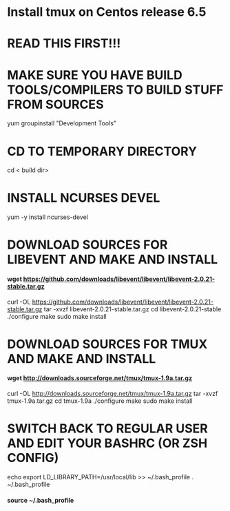 # Install tmux on Centos release 6.5
# 

# READ THIS FIRST!!!
# MAKE SURE YOU HAVE BUILD TOOLS/COMPILERS TO BUILD STUFF FROM SOURCES
 yum groupinstall "Development Tools"


# CD TO TEMPORARY DIRECTORY
cd < build dir> 

# INSTALL NCURSES DEVEL
yum -y install ncurses-devel

# DOWNLOAD SOURCES FOR LIBEVENT AND MAKE AND INSTALL
#### wget https://github.com/downloads/libevent/libevent/libevent-2.0.21-stable.tar.gz
curl -OL https://github.com/downloads/libevent/libevent/libevent-2.0.21-stable.tar.gz
tar -xvzf libevent-2.0.21-stable.tar.gz
cd libevent-2.0.21-stable
./configure
make
sudo make install

# DOWNLOAD SOURCES FOR TMUX AND MAKE AND INSTALL
#### wget http://downloads.sourceforge.net/tmux/tmux-1.9a.tar.gz
curl -OL http://downloads.sourceforge.net/tmux/tmux-1.9a.tar.gz
tar -xvzf tmux-1.9a.tar.gz
cd tmux-1.9a
./configure
make
sudo make install

# SWITCH BACK TO REGULAR USER AND EDIT YOUR BASHRC (OR ZSH CONFIG)
echo export LD_LIBRARY_PATH=/usr/local/lib >> ~/.bash_profile
. ~/.bash_profile
#### source ~/.bash_profile
